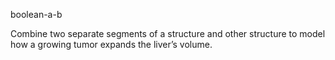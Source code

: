 boolean-a-b

Combine two separate segments of a structure and other structure to model how a growing tumor expands the liver’s volume.

